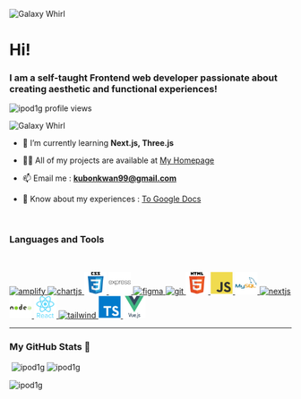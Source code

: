 <p>
  <img alt="Galaxy Whirl" title="gif" width="620px" src="https://i.ibb.co/hCHZWnC/banner.png" alt="banner" border="0" />
</p>
<h1 align="left">Hi!</h1>
<h3 align="left">I am a self-taught Frontend web developer passionate about creating aesthetic and functional experiences!</h3>
<p align="left"> <img src="https://komarev.com/ghpvc/?username=ipod1g&label=Profile%20views&color=E0B0FF&style=flat" alt="ipod1g profile views" /> </p>
<p align="left">
  <img alt="Galaxy Whirl" title="gif" width="200px" src="https://gifdb.com/images/high/galaxy-zoom-in-glow-rlgrdz3ue0kvpiso.webp"/>
</p>

- 🌱 I’m currently learning **Next.js, Three.js**

- 👨‍💻 All of my projects are available at [My Homepage](https://cvbono.vercel.app/)

- 📫 Email me : **kubonkwan99@gmail.com**

- 📄 Know about my experiences : [To Google Docs](https://docs.google.com/document/d/1iOCAEYbtnJaxwnk-93Wl93FD0sGByxqgnPY7pwAdHWQ/edit?usp=sharing)

&nbsp;&nbsp;

<h3 align="left">Languages and Tools</h3>
&nbsp;
<p align="left"> <a href="https://aws.amazon.com/amplify/" target="_blank" rel="noreferrer"> <img src="https://docs.amplify.aws/assets/logo-dark.svg" alt="amplify" width="40" height="40"/> </a> <a href="https://www.chartjs.org" target="_blank" rel="noreferrer"> <img src="https://www.chartjs.org/media/logo-title.svg" alt="chartjs" width="40" height="40"/> </a> <a href="https://www.w3schools.com/css/" target="_blank" rel="noreferrer"> <img src="https://raw.githubusercontent.com/devicons/devicon/master/icons/css3/css3-original-wordmark.svg" alt="css3" width="40" height="40"/> </a> <a href="https://expressjs.com" target="_blank" rel="noreferrer"> <img src="https://raw.githubusercontent.com/devicons/devicon/master/icons/express/express-original-wordmark.svg" alt="express" width="40" height="40"/> </a> <a href="https://www.figma.com/" target="_blank" rel="noreferrer"> <img src="https://www.vectorlogo.zone/logos/figma/figma-icon.svg" alt="figma" width="40" height="40"/> </a> <a href="https://git-scm.com/" target="_blank" rel="noreferrer"> <img src="https://www.vectorlogo.zone/logos/git-scm/git-scm-icon.svg" alt="git" width="40" height="40"/> </a> <a href="https://www.w3.org/html/" target="_blank" rel="noreferrer"> <img src="https://raw.githubusercontent.com/devicons/devicon/master/icons/html5/html5-original-wordmark.svg" alt="html5" width="40" height="40"/> </a> <a href="https://developer.mozilla.org/en-US/docs/Web/JavaScript" target="_blank" rel="noreferrer"> <img src="https://raw.githubusercontent.com/devicons/devicon/master/icons/javascript/javascript-original.svg" alt="javascript" width="40" height="40"/> </a> <a href="https://www.mysql.com/" target="_blank" rel="noreferrer"> <img src="https://raw.githubusercontent.com/devicons/devicon/master/icons/mysql/mysql-original-wordmark.svg" alt="mysql" width="40" height="40"/> </a> <a href="https://nextjs.org/" target="_blank" rel="noreferrer"> <img src="https://cdn.worldvectorlogo.com/logos/nextjs-2.svg" alt="nextjs" width="40" height="40"/> </a> <a href="https://nodejs.org" target="_blank" rel="noreferrer"> <img src="https://raw.githubusercontent.com/devicons/devicon/master/icons/nodejs/nodejs-original-wordmark.svg" alt="nodejs" width="40" height="40"/> </a> <a href="https://reactjs.org/" target="_blank" rel="noreferrer"> <img src="https://raw.githubusercontent.com/devicons/devicon/master/icons/react/react-original-wordmark.svg" alt="react" width="40" height="40"/> </a> <a href="https://tailwindcss.com/" target="_blank" rel="noreferrer"> <img src="https://www.vectorlogo.zone/logos/tailwindcss/tailwindcss-icon.svg" alt="tailwind" width="40" height="40"/> </a> <a href="https://www.typescriptlang.org/" target="_blank" rel="noreferrer"> <img src="https://raw.githubusercontent.com/devicons/devicon/master/icons/typescript/typescript-original.svg" alt="typescript" width="40" height="40"/> </a> <a href="https://vuejs.org/" target="_blank" rel="noreferrer"> <img src="https://raw.githubusercontent.com/devicons/devicon/master/icons/vuejs/vuejs-original-wordmark.svg" alt="vuejs" width="40" height="40"/> </a> </p>

<hr/>
<h3 align="left">My GitHub Stats 💫</h3>
<p>&nbsp;<img align="center" src="https://github-readme-stats.vercel.app/api?username=ipod1g&show_icons=true&locale=en" alt="ipod1g" /> <img align="center" src="https://github-readme-stats.vercel.app/api/top-langs?username=ipod1g&show_icons=true&locale=en&layout=compact" alt="ipod1g" /></p>

<p><img align="center" src="https://github-readme-streak-stats.herokuapp.com/?user=ipod1g&" alt="ipod1g" /></p>
